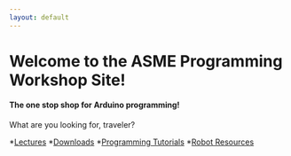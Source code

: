 ```yaml
---
layout: default
---
```


# [](#header-1)Welcome to the ASME Programming Workshop Site!

#### [](#header-4)The one stop shop for Arduino programming!
What are you looking for, traveler?

*[Lectures](pages/Lectures.md)
*[Downloads](pages/Downloads.md)
*[Programming Tutorials](pages/Programming_Tutorials.md)
*[Robot Resources](pages/Robot_Resources.md)
